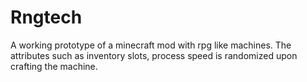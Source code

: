 # Rngtech
A working prototype of a minecraft mod with rpg like machines. The attributes such as inventory slots, process speed is 
randomized upon crafting the machine.
